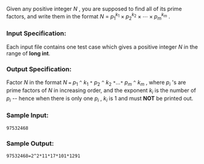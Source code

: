 <!-- Title
Prime Factors (25)
-->
Given any positive integer $N$ , you are supposed to find all of its prime
factors, and write them in the format $N$ = ${p_1}^{k_1}\times {p_2}^{k_2}
\times \cdots \times {p_m}^{k_m}$ .

### Input Specification:

Each input file contains one test case which gives a positive integer $N$ in
the range of **long int**.

### Output Specification:

Factor $N$ in the format $N$ `=` $p_1$ `^` $k_1$ `*` $p_2$ `^` $k_2$ `*`…`*`
$p_m$ `^` $k_m$ , where $p_i$ 's are prime factors of $N$ in increasing order,
and the exponent $k_i$ is the number of $p_i$ -- hence when there is only one
$p_i$ , $k_i$ is 1 and must **NOT** be printed out.

### Sample Input:

```
97532468
```

### Sample Output:

```
97532468=2^2*11*17*101*1291
```
